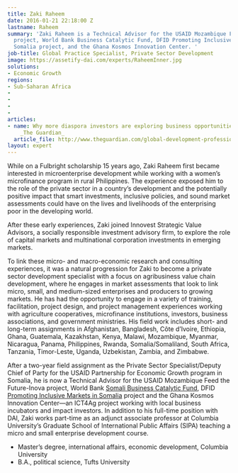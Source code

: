 ```yaml
---
title: Zaki Raheem
date: 2016-01-21 22:18:00 Z
lastname: Raheem
summary: 'Zaki Raheem is a Technical Advisor for the USAID Mozambique Feed the Future-Inova
  project, World Bank Business Catalytic Fund, DFID Promoting Inclusive Markets in
  Somalia project, and the Ghana Kosmos Innovation Center. '
job-title: Global Practice Specialist, Private Sector Development
image: https://assetify-dai.com/experts/RaheemInner.jpg
solutions:
- Economic Growth
regions:
- Sub-Saharan Africa
- 
- 
- 
- 
articles:
- name: Why more diaspora investors are exploring business opportunities in Somaliland,
    _The Guardian_
  article_file: http://www.theguardian.com/global-development-professionals-network/dai-partner-zone/bringing-it-home
layout: expert
---
```


While on a Fulbright scholarship 15 years ago, Zaki Raheem first became interested in microenterprise development while working with a women’s microfinance program in rural Philippines. The experience exposed him to the role of the private sector in a country’s development and the potentially positive impact that smart investments, inclusive policies, and sound market assessments could have on the lives and livelihoods of the enterprising poor in the developing world. 

After these early experiences, Zaki joined Innovest Strategic Value Advisors, a socially responsible investment advisory firm, to explore the role of capital markets and multinational corporation investments in emerging markets. 

To link these micro- and macro-economic research and consulting experiences, it was a natural progression for Zaki to become a private sector development specialist with a focus on agribusiness value chain development, where he engages in market assessments that look to link micro, small, and medium-sized enterprises and producers to growing markets. He has had the opportunity to engage in a variety of training, facilitation, project design, and project management experiences working with agriculture cooperatives, microfinance institutions, investors, business associations, and government ministries. His field work includes short- and long-term assignments in Afghanistan, Bangladesh, Côte d’Ivoire, Ethiopia, Ghana, Guatemala, Kazakhstan, Kenya, Malawi, Mozambique, Myanmar, Nicaragua, Panama, Philippines, Rwanda, Somalia/Somaliland, South Africa, Tanzania, Timor-Leste, Uganda, Uzbekistan, Zambia, and Zimbabwe. 

After a two-year field assignment as the Private Sector Specialist/Deputy Chief of Party for the USAID Partnership for Economic Growth program in Somalia, he is now a Technical Advisor for the USAID Mozambique Feed the Future-Inova project, World Bank [Somali Business Catalytic Fund](http://www.somalibcf.com/), DFID [Promoting Inclusive Markets in Somalia](https://www.dai.com/our-work/projects/somalia-promoting-inclusive-markets-somalia) project and the Ghana Kosmos Innovation Center—an ICT4Ag project working with local business incubators and impact investors. In addition to his full-time position with DAI, Zaki works part-time as an adjunct associate professor at Columbia University’s Graduate School of International Public Affairs (SIPA) teaching a micro and small enterprise development course.

* Master’s degree, international affairs, economic development, Columbia University
* B.A., political science, Tufts University